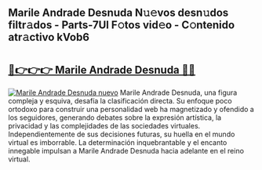 ## Marile Andrade Desnuda N𝚞𝚎vos desn𝚞dos filtr𝚊dos - Parts-7Ul F𝚘tos vid𝚎o - C𝚘ntenido atr𝚊ctivo kVob6

# <h2><a href="http://mb04d0.tromn.icu/?c=Marile+Andrade+Desnuda">🔗👉👉👉 Marile Andrade Desnuda 🔗🔗</a></h2>

[![Marile Andrade Desnuda nuevo](https://i.imgur.com/pEAQMta.gif)](http://mb04d0.tromn.icu/?c=Marile+Andrade+Desnuda)
Marile Andrade Desnuda, una figura compleja y esquiva, desafía la clasificación directa. Su enfoque poco ortodoxo para construir una personalidad web ha magnetizado y ofendido a los seguidores, generando debates sobre la expresión artística, la privacidad y las complejidades de las sociedades virtuales. Independientemente de sus decisiones futuras, su huella en el mundo virtual es imborrable. La determinación inquebrantable y el encanto innegable impulsan a Marile Andrade Desnuda hacia adelante en el reino virtual.
